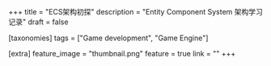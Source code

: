 +++
title = "ECS架构初探"
description = "Entity Component System 架构学习记录"
draft = false

[taxonomies]
tags = ["Game development", "Game Engine"]

[extra]
feature_image = "thumbnail.png"
feature = true
link = "" 
+++
